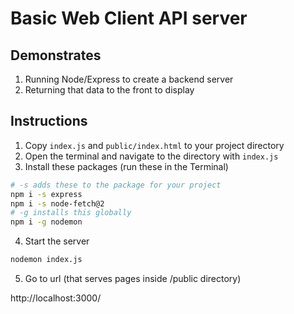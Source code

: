 
# Basic Web Client API server


## Demonstrates

1. Running Node/Express to create a backend server
1. Returning that data to the front to display


## Instructions

1. Copy `index.js` and `public/index.html` to your project directory
2. Open the terminal and navigate to the directory with `index.js`
3. Install these packages (run these in the Terminal)

```bash
# -s adds these to the package for your project
npm i -s express
npm i -s node-fetch@2
# -g installs this globally
npm i -g nodemon
```

4. Start the server

```bash
nodemon index.js
```

5. Go to url (that serves pages inside /public directory)

http://localhost:3000/
